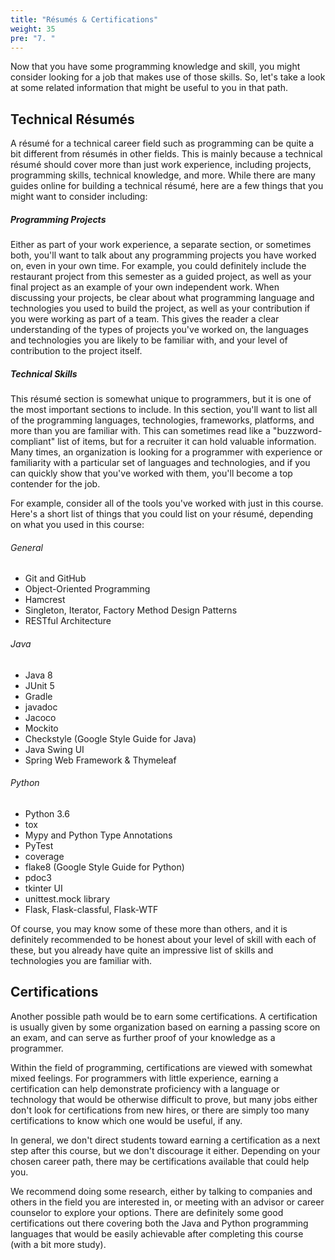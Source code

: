 ```yaml
---
title: "Résumés & Certifications"
weight: 35
pre: "7. "
---
```


Now that you have some programming knowledge and skill, you might consider looking for a job that makes use of those skills. So, let's take a look at some related information that might be useful to you in that path.

## Technical Résumés

A résumé for a technical career field such as programming can be quite a bit different from résumés in other fields. This is mainly because a technical résumé should cover more than just work experience, including projects, programming skills, technical knowledge, and more. While there are many guides online for building a technical résumé, here are a few things that you might want to consider including:

##### Programming Projects

Either as part of your work experience, a separate section, or sometimes both, you'll want to talk about any programming projects you have worked on, even in your own time. For example, you could definitely include the restaurant project from this semester as a guided project, as well as your final project as an example of your own independent work. When discussing your projects, be clear about what programming language and technologies you used to build the project, as well as your contribution if you were working as part of a team. This gives the reader a clear understanding of the types of projects you've worked on, the languages and technologies you are likely to be familiar with, and your level of contribution to the project itself.

##### Technical Skills

This résumé section is somewhat unique to programmers, but it is one of the most important sections to include. In this section, you'll want to list all of the programming languages, technologies, frameworks, platforms, and more than you are familiar with. This can sometimes read like a "buzzword-compliant" list of items, but for a recruiter it can hold valuable information. Many times, an organization is looking for a programmer with experience or familiarity with a particular set of languages and technologies, and if you can quickly show that you've worked with them, you'll become a top contender for the job. 

For example, consider all of the tools you've worked with just in this course. Here's a short list of things that you could list on your résumé, depending on what you used in this course:

###### General

* Git and GitHub
* Object-Oriented Programming
* Hamcrest
* Singleton, Iterator, Factory Method Design Patterns
* RESTful Architecture

###### Java

* Java 8
* JUnit 5
* Gradle
* javadoc
* Jacoco
* Mockito
* Checkstyle (Google Style Guide for Java)
* Java Swing UI
* Spring Web Framework & Thymeleaf

###### Python

* Python 3.6
* tox
* Mypy and Python Type Annotations
* PyTest
* coverage
* flake8 (Google Style Guide for Python)
* pdoc3
* tkinter UI
* unittest.mock library
* Flask, Flask-classful, Flask-WTF

Of course, you may know some of these more than others, and it is definitely recommended to be honest about your level of skill with each of these, but you already have quite an impressive list of skills and technologies you are familiar with. 

## Certifications

Another possible path would be to earn some certifications. A certification is usually given by some organization based on earning a passing score on an exam, and can serve as further proof of your knowledge as a programmer.

Within the field of programming, certifications are viewed with somewhat mixed feelings. For programmers with little experience, earning a certification can help demonstrate proficiency with a language or technology that would be otherwise difficult to prove, but many jobs either don't look for certifications from new hires, or there are simply too many certifications to know which one would be useful, if any. 

In general, we don't direct students toward earning a certification as a next step after this course, but we don't discourage it either. Depending on your chosen career path, there may be certifications available that could help you. 

We recommend doing some research, either by talking to companies and others in the field you are interested in, or meeting with an advisor or career counselor to explore your options. There are definitely some good certifications out there covering both the Java and Python programming languages that would be easily achievable after completing this course (with a bit more study). 
